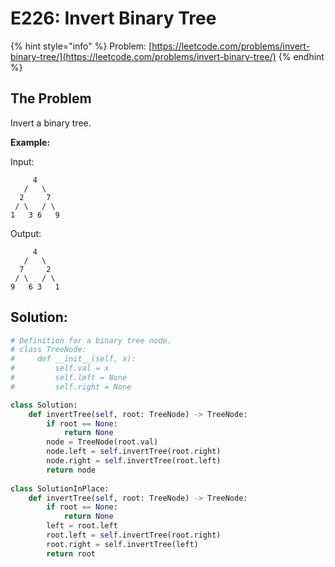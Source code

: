 # E226: Invert Binary Tree

{% hint style="info" %}
Problem: [https://leetcode.com/problems/invert-binary-tree/](https://leetcode.com/problems/invert-binary-tree/) 
{% endhint %}

## The Problem

Invert a binary tree.

**Example:**

Input:

```text
     4
   /   \
  2     7
 / \   / \
1   3 6   9
```

Output:

```text
     4
   /   \
  7     2
 / \   / \
9   6 3   1
```

## Solution:

```python
# Definition for a binary tree node.
# class TreeNode:
#     def __init__(self, x):
#         self.val = x
#         self.left = None
#         self.right = None

class Solution:
    def invertTree(self, root: TreeNode) -> TreeNode:
        if root == None:
            return None
        node = TreeNode(root.val)
        node.left = self.invertTree(root.right)
        node.right = self.invertTree(root.left)
        return node
        
class SolutionInPlace:
    def invertTree(self, root: TreeNode) -> TreeNode:
        if root == None:
            return None
        left = root.left
        root.left = self.invertTree(root.right)
        root.right = self.invertTree(left)
        return root
```

